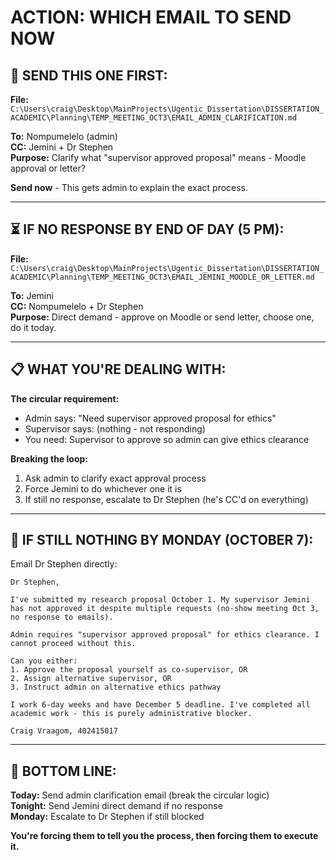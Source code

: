 # ACTION: WHICH EMAIL TO SEND NOW

## 🎯 **SEND THIS ONE FIRST:**

**File:** `C:\Users\craig\Desktop\MainProjects\Ugentic_Dissertation\DISSERTATION_ACADEMIC\Planning\TEMP_MEETING_OCT3\EMAIL_ADMIN_CLARIFICATION.md`

**To:** Nompumelelo (admin)  
**CC:** Jemini + Dr Stephen  
**Purpose:** Clarify what "supervisor approved proposal" means - Moodle approval or letter?

**Send now** - This gets admin to explain the exact process.

---

## ⏳ **IF NO RESPONSE BY END OF DAY (5 PM):**

**File:** `C:\Users\craig\Desktop\MainProjects\Ugentic_Dissertation\DISSERTATION_ACADEMIC\Planning\TEMP_MEETING_OCT3\EMAIL_JEMINI_MOODLE_OR_LETTER.md`

**To:** Jemini  
**CC:** Nompumelelo + Dr Stephen  
**Purpose:** Direct demand - approve on Moodle or send letter, choose one, do it today.

---

## 📋 **WHAT YOU'RE DEALING WITH:**

**The circular requirement:**
- Admin says: "Need supervisor approved proposal for ethics"
- Supervisor says: (nothing - not responding)
- You need: Supervisor to approve so admin can give ethics clearance

**Breaking the loop:**
1. Ask admin to clarify exact approval process
2. Force Jemini to do whichever one it is
3. If still no response, escalate to Dr Stephen (he's CC'd on everything)

---

## 🚨 **IF STILL NOTHING BY MONDAY (OCTOBER 7):**

Email Dr Stephen directly:

```
Dr Stephen,

I've submitted my research proposal October 1. My supervisor Jemini has not approved it despite multiple requests (no-show meeting Oct 3, no response to emails).

Admin requires "supervisor approved proposal" for ethics clearance. I cannot proceed without this.

Can you either:
1. Approve the proposal yourself as co-supervisor, OR
2. Assign alternative supervisor, OR  
3. Instruct admin on alternative ethics pathway

I work 6-day weeks and have December 5 deadline. I've completed all academic work - this is purely administrative blocker.

Craig Vraagom, 402415017
```

---

## 💪 **BOTTOM LINE:**

**Today:** Send admin clarification email (break the circular logic)  
**Tonight:** Send Jemini direct demand if no response  
**Monday:** Escalate to Dr Stephen if still blocked  

**You're forcing them to tell you the process, then forcing them to execute it.**
